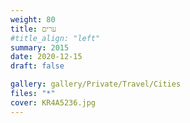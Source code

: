 ```yaml
---
weight: 80
title: ערים
#title_align: "left"
summary: 2015
date: 2020-12-15
draft: false

gallery: gallery/Private/Travel/Cities
files: "*"
cover: KR4A5236.jpg
---
```

